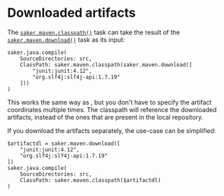 # Downloaded artifacts

The [`saker.maven.classpath()`](/taskdoc/saker.maven.classpath.html) task can take the result of the [`saker.maven.download()`](root:/saker.maven.support/taskdoc/saker.maven.download.html) task as its input:

```sakerscript
saker.java.compile(
	SourceDirectories: src,
	ClassPath: saker.maven.classpath(saker.maven.download([
		"junit:junit:4.12",
		"org.slf4j:slf4j-api:1.7.19"
	]))
)
```

This works the same way as [](artifacts.md), but you don't have to specify the artifact coordinates multiple times. The classpath will reference the downloaded artifacts, instead of the ones that are present in the local repository.

If you download the artifacts separately, the use-case can be simplified:

```sakerscript
$artifactdl = saker.maven.download([
	"junit:junit:4.12",
	"org.slf4j:slf4j-api:1.7.19"
])
saker.java.compile(
	SourceDirectories: src,
	ClassPath: saker.maven.classpath($artifactdl)
)
```
